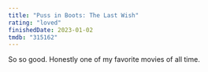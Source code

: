 ```yaml
---
title: "Puss in Boots: The Last Wish"
rating: "loved"
finishedDate: 2023-01-02
tmdb: "315162"
---
```


So so good. Honestly one of my favorite movies of all time.
